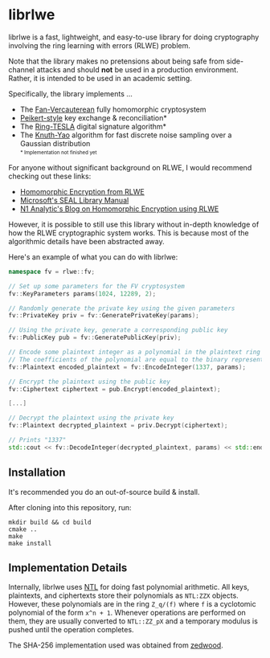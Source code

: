 # librlwe

librlwe is a fast, lightweight, and easy-to-use library for doing cryptography involving the ring learning with errors (RLWE) problem.

Note that the library makes no pretensions about being safe from side-channel attacks and should **not** be used in a production environment.
Rather, it is intended to be used in an academic setting.

Specifically, the library implements ...
  * The [Fan-Vercauterean](https://eprint.iacr.org/2012/144.pdf) fully homomorphic cryptosystem
  * [Peikert-style](https://eprint.iacr.org/2014/070.pdf) key exchange & reconciliation*
  * The [Ring-TESLA](https://eprint.iacr.org/2016/030.pdf) digital signature algorithm*
  * The [Knuth-Yao](https://eprint.iacr.org/2017/988.pdf) algorithm for fast discrete noise sampling over a Gaussian distribution
<br><sub><sup>* Implementation not finished yet</sup></sub>

For anyone without significant background on RLWE, I would recommend checking out these links:
* [Homomorphic Encryption from RLWE](https://cryptosith.org/michael/data/talks/2012-01-10-MSR-Cambridge.pdf) 
* [Microsoft's SEAL Library Manual](https://www.microsoft.com/en-us/research/wp-content/uploads/2017/12/sealmanual.pdf) 
* [N1 Analytic's Blog on Homomorphic Encryption using RLWE](https://blog.n1analytics.com/homomorphic-encryption-illustrated-primer/)

However, it is possible to still use this library without in-depth knowledge of how the RLWE cryptographic system works.
This is because most of the algorithmic details have been abstracted away.

Here's an example of what you can do with librlwe:

```c++
namespace fv = rlwe::fv;

// Set up some parameters for the FV cryptosystem
fv::KeyParameters params(1024, 12289, 2);

// Randomly generate the private key using the given parameters 
fv::PrivateKey priv = fv::GeneratePrivateKey(params);

// Using the private key, generate a corresponding public key
fv::PublicKey pub = fv::GeneratePublicKey(priv);

// Encode some plaintext integer as a polynomial in the plaintext ring
// The coefficients of the polynomial are equal to the binary representation of the integer
fv::Plaintext encoded_plaintext = fv::EncodeInteger(1337, params); 

// Encrypt the plaintext using the public key 
fv::Ciphertext ciphertext = pub.Encrypt(encoded_plaintext);

[...]

// Decrypt the plaintext using the private key
fv::Plaintext decrypted_plaintext = priv.Decrypt(ciphertext);

// Prints "1337"
std::cout << fv::DecodeInteger(decrypted_plaintext, params) << std::endl;
```

## Installation

It's recommended you do an out-of-source build & install.

After cloning into this repository, run:

```
mkdir build && cd build
cmake ..
make
make install
```

## Implementation Details

Internally, librlwe uses [NTL](http://www.shoup.net/ntl/) for doing fast polynomial arithmetic. 
All keys, plaintexts, and ciphertexts store their polynomials as `NTL:ZZX` objects.
However, these polynomials are in the ring `Z_q/(f)` where `f` is a cyclotomic polynomial of the form `x^n + 1`.
Whenever operations are performed on them, they are usually converted to `NTL::ZZ_pX` and a temporary modulus is pushed until the operation completes.

The SHA-256 implementation used was obtained from [zedwood](http://www.zedwood.com/article/cpp-sha256-function).
